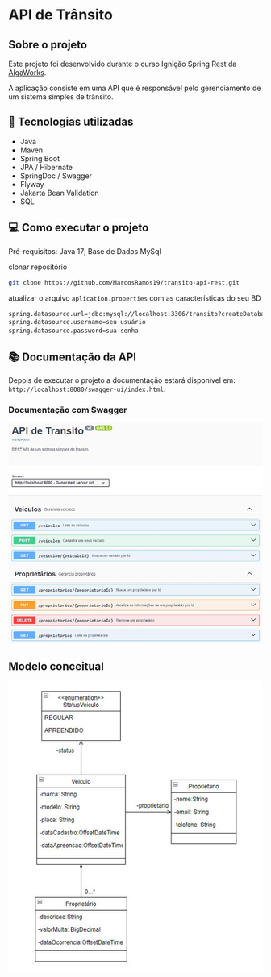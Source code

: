# API de Trânsito 


## Sobre o projeto

Este projeto foi desenvolvido durante o curso Ignição Spring Rest da [AlgaWorks](https://https://www.algaworks.com/ "Site da AlgaWorks").

A aplicação consiste em uma API que é responsável pelo gerenciamento de um sistema simples de trânsito.

## 🚀 Tecnologias utilizadas
- Java
- Maven
- Spring Boot
- JPA / Hibernate
- SpringDoc / Swagger
- Flyway
- Jakarta Bean Validation
- SQL
  
## 💻 Como executar o projeto

Pré-requisitos: Java 17; Base de Dados MySql

 clonar repositório
```bash
git clone https://github.com/MarcosRamos19/transito-api-rest.git
```
 atualizar o arquivo	`aplication.properties` com as características do seu BD 
```bash
spring.datasource.url=jdbc:mysql://localhost:3306/transito?createDatabaseIfNotExist=true&serverTimezone=UTC
spring.datasource.username=seu usuário
spring.datasource.password=sua senha
```
## 📚 Documentação da API 

Depois de executar o projeto a documentação estará disponível em: `http://localhost:8080/swagger-ui/index.html`. 

### Documentação com Swagger
![Swagger](https://github.com/MarcosRamos19/transito-api-rest/blob/main/transito-api/images/swagger-transito.JPG)

## Modelo conceitual
![Modelo Conceitual](https://github.com/MarcosRamos19/transito-api-rest/blob/main/transito-api/images/diagramaTransito.JPG)


